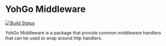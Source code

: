 YohGo Middleware
===

[![Build Status](https://travis-ci.org/yohgo/middleware.svg?branch=master)](https://travis-ci.org/yohgo/middleware)

YohGo Middleware is a package that provide common middleware handlers that can be used to wrap around http handlers.
